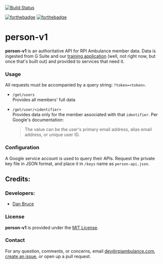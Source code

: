 [![Build Status](https://cloud.drone.io/api/badges/rpiambulance/person-v1/status.svg)](https://cloud.drone.io/rpiambulance/person-v1)

[![forthebadge](https://forthebadge.com/images/badges/built-with-love.svg)](https://forthebadge.com) [![forthebadge](https://forthebadge.com/images/badges/made-with-javascript.svg)](https://forthebadge.com)

# person-v1

**person-v1** is an authoritative API for RPI Ambulance member data. Data is ingested from G Suite and our [training application](https://github.com/rpiambulance/training) (well, not right now, but once that's built out) and provided to services that need it.

### Usage

All requests must be accompanied by a query string: `?token=<token>`.

- `/get/users`\
  Provides all members' full data
- `/get/user/<identifier>`\
  Provides data only for the member associated with that `identifier`. Per Google's documentation:

  > The value can be the user's primary email address, alias email address, or unique user ID.

### Configuration

A Google service account is used to query their APIs. Request the private key file in JSON format, and place it in `/keys` name as `person-api.json`.

## Credits:

### Developers:

- [Dan Bruce](https://github.com/ddbruce)

### License

**person-v1** is provided under the [MIT License](https://opensource.org/licenses/MIT).

### Contact

For any question, comments, or concerns, email [dev@rpiambulance.com](mailto:dev@rpiambulance.com), [create an issue](https://github.com/rpiambulance/person-v1/issues/new), or open up a pull request.
